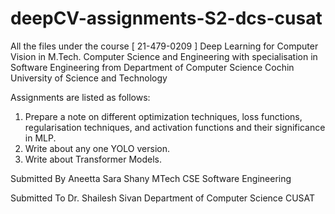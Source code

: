 # deepCV-assignments-S2-dcs-cusat
All the files under the course [ 21-479-0209 ] Deep Learning for Computer Vision in M.Tech. Computer Science and Engineering with specialisation in Software Engineering from Department of Computer Science Cochin University of Science and Technology

Assignments are listed as follows:

1. Prepare a note on different optimization techniques, loss functions, regularisation techniques, and activation functions and their significance in MLP.
2. Write about any one YOLO version.
3. Write about Transformer Models.

Submitted By
Aneetta Sara Shany
MTech CSE Software Engineering

Submitted To
Dr. Shailesh Sivan
Department of Computer Science CUSAT

